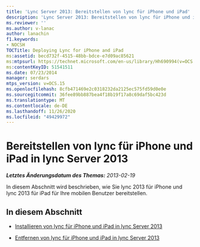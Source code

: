 ```yaml
---
title: 'Lync Server 2013: Bereitstellen von lync für iPhone und iPad'
description: 'Lync Server 2013: Bereitstellen von lync für iPhone und iPad.'
ms.reviewer: ''
ms.author: v-lanac
author: lanachin
f1.keywords:
- NOCSH
TOCTitle: Deploying Lync for iPhone and iPad
ms:assetid: becd732f-4515-48bb-bdce-e7d09ac85621
ms:mtpsurl: https://technet.microsoft.com/en-us/library/Hh690994(v=OCS.15)
ms:contentKeyID: 51541511
ms.date: 07/23/2014
manager: serdars
mtps_version: v=OCS.15
ms.openlocfilehash: 8cfb471469e2c0318232da2125ec575fd59d0e0e
ms.sourcegitcommit: 36fee89bb887bea4f18b19f17a8c69daf5bc423d
ms.translationtype: MT
ms.contentlocale: de-DE
ms.lasthandoff: 11/26/2020
ms.locfileid: "49429972"
---
```

# <a name="deploying-lync-for-iphone-and-ipad-in-lync-server-2013"></a>Bereitstellen von lync für iPhone und iPad in lync Server 2013

<div data-xmlns="http://www.w3.org/1999/xhtml">

<div class="topic" data-xmlns="http://www.w3.org/1999/xhtml" data-msxsl="urn:schemas-microsoft-com:xslt" data-cs="https://msdn.microsoft.com/">

<div data-asp="https://msdn2.microsoft.com/asp">



</div>

<div id="mainSection">

<div id="mainBody">

<span> </span>

_**Letztes Änderungsdatum des Themas:** 2013-02-19_

In diesem Abschnitt wird beschrieben, wie Sie lync 2013 für iPhone und lync 2013 für iPad für Ihre mobilen Benutzer bereitstellen.

<div>

## <a name="in-this-section"></a>In diesem Abschnitt

  - [Installieren von lync für iPhone und iPad in lync Server 2013](lync-server-2013-installing-lync-for-iphone-and-ipad.md)

  - [Entfernen von lync für iPhone und iPad in lync Server 2013](lync-server-2013-removing-lync-for-iphone-and-ipad.md)

</div>

</div>

<span> </span>

</div>

</div>

</div>

